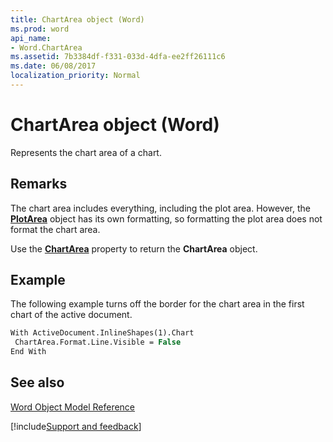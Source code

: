 ```yaml
---
title: ChartArea object (Word)
ms.prod: word
api_name:
- Word.ChartArea
ms.assetid: 7b3384df-f331-033d-4dfa-ee2ff26111c6
ms.date: 06/08/2017
localization_priority: Normal
---
```



# ChartArea object (Word)

Represents the chart area of a chart. 


## Remarks

The chart area includes everything, including the plot area. However, the  **[PlotArea](Word.PlotArea.md)** object has its own formatting, so formatting the plot area does not format the chart area.

Use the  **[ChartArea](Word.Chart.ChartArea.md)** property to return the **ChartArea** object.


## Example

The following example turns off the border for the chart area in the first chart of the active document.


```vb
With ActiveDocument.InlineShapes(1).Chart 
 ChartArea.Format.Line.Visible = False 
End With
```


## See also



[Word Object Model Reference](overview/Word/object-model.md)

[!include[Support and feedback](~/includes/feedback-boilerplate.md)]